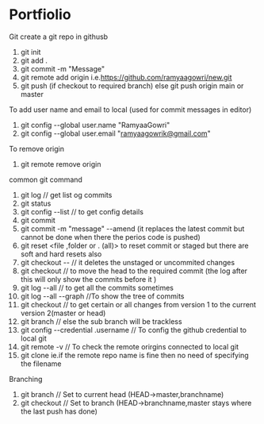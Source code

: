 # Portfiolio

Git
create a git repo in githusb

1. git init
2. git add .
3. git commit -m "Message"
4. git remote add origin <HTTPS link of repo> i.e.https://github.com/ramyaagowri/new.git
5. git push (if checkout to required branch) else git push origin main or master

To add user name and email to local (used for commit messages in editor)

1. git config --global user.name "RamyaaGowri"
2. git config --global user.email "ramyaagowrik@gmail.com"

To remove origin

1. git remote remove origin

common git command

1. git log // get list og commits
2. git status
3. git config --list // to get config details
4. git commit
5. git commit -m "message" --amend (it replaces the latest commit but cannot be done when there the perios code is pushed)
6. git reset <file ,folder or . (all)> to reset commit or staged but there are soft and hard resets also
7. git checkout -- <Filename> // it deletes the unstaged or uncommited changes
8. git checkout <hash> // to move the head to the required commit (the log after this will only show the commits before it )
9. git log --all // to get all the commits sometimes
10. git log --all --graph //To show the tree of commits
11. git checkout <hash> <filename> // to get certain or all changes from version 1 to the current version 2(master or head)
12. git branch <updated-version1> // else the sub branch will be trackless
13. git config --credential .username // To config the github credential to local git
14. git remote -v // To check the remote orirgins connected to local git
15. git clone <HTTPS Link of the repo in remote > <foldername that has to be created> ie.if the remote repo name is fine then no need of specifying the filename

Branching

1. git branch <branchname> // Set to current head (HEAD->master,branchname)
2. git checkout <branchname> // Set to branch (HEAD->branchname,master stays where the last push has done)
